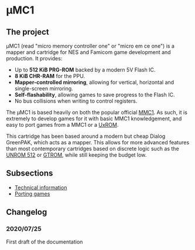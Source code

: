---
---

μMC1
====

The project
-----------

μMC1 (read "micro memory controller one" or "micro em ce one") is a mapper and cartridge for NES and Famicom game development and production. It provides:

 - Up to **512 KiB PRG-ROM** backed by a modern 5V Flash IC.
 - **8 KiB CHR-RAM** for the PPU.
 - **Mapper-controlled mirroring**, allowing for vertical, horizontal and single-screen mirroring.
 - **Self-flashability**, allowing games to save progress to the Flash IC.
 - No bus collisions when writing to control registers.

The μMC1 is based heavily on both the popular official [MMC1][mmc1]. As such, it is extremely to develop games for it with basic MMC1 knowledgement, and easy to port games from a MMC1 or a [UxROM][uxrom].

This cartridge has been based around a modern but cheap Dialog GreenPAK, which acts as a mapper. This allows for more advanced features than most contemporary cartridges based on discrete logic such as the [UNROM 512][unrom512] or [GTROM][gtrom], while still keeping the budget low.

Subsections
-----------

 - [Technical information](tech.html)
 - [Porting games](porting.html)

Changelog
---------

### 2020/07/25

First draft of the documentation

[gtrom]: https://wiki.nesdev.com/w/index.php/GTROM
[mmc1]: https://wiki.nesdev.com/w/index.php/MMC1
[uxrom]: https://wiki.nesdev.com/w/index.php/UxROM
[unrom512]: https://wiki.nesdev.com/w/index.php/UNROM_512
